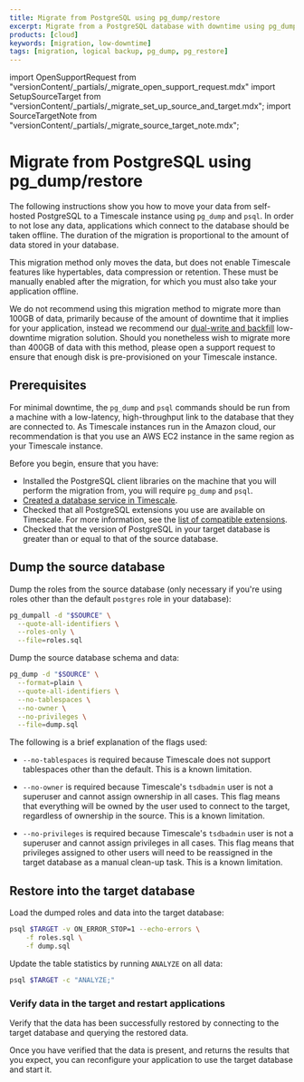 ```yaml
---
title: Migrate from PostgreSQL using pg_dump/restore
excerpt: Migrate from a PostgreSQL database with downtime using pg_dump/restore
products: [cloud]
keywords: [migration, low-downtime]
tags: [migration, logical backup, pg_dump, pg_restore]
---
```


import OpenSupportRequest from "versionContent/_partials/_migrate_open_support_request.mdx"
import SetupSourceTarget from "versionContent/_partials/_migrate_set_up_source_and_target.mdx";
import SourceTargetNote from "versionContent/_partials/_migrate_source_target_note.mdx";

# Migrate from PostgreSQL using pg_dump/restore

The following instructions show you how to move your data from self-hosted
PostgreSQL to a Timescale instance using `pg_dump` and `psql`. In order to not
lose any data, applications which connect to the database should be taken
offline. The duration of the migration is proportional to the amount of data
stored in your database.

This migration method only moves the data, but does not enable Timescale
features like hypertables, data compression or retention. These must be
manually enabled after the migration, for which you must also take your
application offline.

We do not recommend using this migration method to migrate more than 100GB of
data, primarily because of the amount of downtime that it implies for your
application, instead we recommend our [dual-write and backfill][dual-write-bf]
low-downtime migration solution. Should you nonetheless wish to migrate more
than 400GB of data with this method, please open a support request to ensure
that enough disk is pre-provisioned on your Timescale instance.

<OpenSupportRequest />

[dual-write-bf]: /migrate/:currentVersion:/dual-write-and-backfill

<SourceTargetNote />

## Prerequisites

For minimal downtime, the `pg_dump` and `psql` commands should be run from a
machine with a low-latency, high-throughput link to the database that they are
connected to. As Timescale instances run in the Amazon cloud, our
recommendation is that you use an AWS EC2 instance in the same region as your
Timescale instance.

Before you begin, ensure that you have:

- Installed the PostgreSQL client libraries on the machine that you will
  perform the migration from, you will require `pg_dump` and `psql`.
- [Created a database service in Timescale][create-service].
- Checked that all PostgreSQL extensions you use are available on Timescale.
  For more information, see the [list of compatible extensions][extensions].
- Checked that the version of PostgreSQL in your target database is greater
  than or equal to that of the source database.

[create-service]: /use-timescale/:currentVersion:/services/create-a-service/
[extensions]: /use-timescale/:currentVersion:/extensions/

## Dump the source database

Dump the roles from the source database (only necessary if you're using roles
other than the default `postgres` role in your database):

```bash
pg_dumpall -d "$SOURCE" \
  --quote-all-identifiers \
  --roles-only \
  --file=roles.sql
```

<SetupSourceTarget />

Dump the source database schema and data:

```bash
pg_dump -d "$SOURCE" \
  --format=plain \
  --quote-all-identifiers \
  --no-tablespaces \
  --no-owner \
  --no-privileges \
  --file=dump.sql
```

The following is a brief explanation of the flags used:

- `--no-tablespaces` is required because Timescale does not support
  tablespaces other than the default. This is a known limitation.

- `--no-owner` is required because Timescale's `tsdbadmin` user is not a
  superuser and cannot assign ownership in all cases. This flag means that
  everything will be owned by the user used to connect to the target,
  regardless of ownership in the source. This is a known limitation.

- `--no-privileges` is required because Timescale's `tsdbadmin` user is not a
  superuser and cannot assign privileges in all cases. This flag means that
  privileges assigned to other users will need to be reassigned in the target
  database as a manual clean-up task. This is a known limitation.

## Restore into the target database

Load the dumped roles and data into the target database:

```bash
psql $TARGET -v ON_ERROR_STOP=1 --echo-errors \
    -f roles.sql \
    -f dump.sql
```

Update the table statistics by running `ANALYZE` on all data:

```bash
psql $TARGET -c "ANALYZE;"
```

### Verify data in the target and restart applications

Verify that the data has been successfully restored by connecting to the target
database and querying the restored data.

Once you have verified that the data is present, and returns the results that
you expect, you can reconfigure your application to use the target database and
start it.

[//]: # (TODO: add something about which pg_dump mode to use &#40;plain / binary / custom&#41;)
[//]: # (TODO: add something about expected migration duration)
